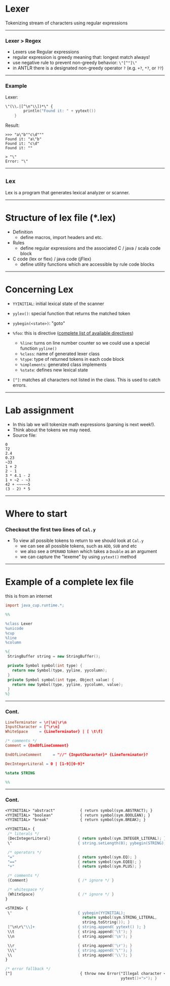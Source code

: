 # Lexer

Tokenizing stream of characters using regular expressions

---

### Lexer > Regex

- Lexers use Regular expressions
- regular expression is greedy meaning that: longest match always!
- use negative rule to prevent non-greedy behavior: `\"[^"]\"`
- in ANTLR there is a designated non-greedy operator `?` (e.g. `+?`, `*?`, or `??`)

---

### Example

Lexer:

```lex
\"(\\.|[^\n"\\])*\" {
        println("Found it: " + yytext())
    }
```

Result:

```shell
>>> "a\"b""c\d"""
Found it: "a\"b"
Found it: "c\d"
Found it: ""

> "\"
Error: "\"
```

---

## `Lex`

Lex is a program that generates lexical analyzer or scanner.

---

# Structure of lex file (*.lex)

- Definition
   - define macros, import headers and etc.
- Rules
   - define regular expressions and the associated C / java / scala code block
- C code (lex or flex) / java code (jFlex)
   - define utility functions which are accessible by rule code blocks

---

# Concerning Lex

- `YYINITIAL`: initial lexical state of the scanner
- `yylex()`: special function that returns the matched token
- `yybegin(<state>)`: "goto" <state> 
- `%foo`: this is directive ([complete list of available directives](https://github.com/jflex-de/jflex/blob/master/docs/md/lex-specs.md))
   - `%line`: turns on line number counter so we could use a special function `yyline()`
   - `%class`: name of generated lexer class
   - `%type`: type of returned tokens in each code block
   - `%implements`: generated class implements
   - `%state`: defines new lexical state

- `[^]`: matches all characters not listed in the class. This is used to catch errors.

---

# Lab assignment

- In this lab we will tokenize math expressions (parsing is next week!).
- Think about the tokens we may need.
- Source file:

```
0
72
2.4
0.23
~33
1 + 2
2 - 1
3 * 4.1 - 2
1 + ~2 - ~3
42 + ~~~~~5
(3 - 2) * 5
```

---

# Where to start
### Checkout the first two lines of `Cal.y`

- To view all possible tokens to return to we should look at `Cal.y`
  -  we can see all possible tokens, such as `ADD`, `SUB` and etc
    - we also see a `OPERAND` token which takes a `Double` as an argument
    - we can capture the "lexeme" by using `yytext()` method  

---

# Example of a complete lex file

this is from an internet

```lex
import java_cup.runtime.*;

%%

%class Lexer
%unicode
%cup
%line
%column

%{
 StringBuffer string = new StringBuffer();

 private Symbol symbol(int type) {
   return new Symbol(type, yyline, yycolumn);
 }
 private Symbol symbol(int type, Object value) {
   return new Symbol(type, yyline, yycolumn, value);
 }
%}
```

---

### Cont.

```lex
LineTerminator = \r|\n|\r\n
InputCharacter = [^\r\n]
WhiteSpace     = {LineTerminator} | [ \t\f]

/* comments */
Comment = {EndOfLineComment}

EndOfLineComment     = "//" {InputCharacter}* {LineTerminator}?

DecIntegerLiteral = 0 | [1-9][0-9]*

%state STRING

%%
```

---

### Cont.

```lex
<YYINITIAL> "abstract"           { return symbol(sym.ABSTRACT); }
<YYINITIAL> "boolean"            { return symbol(sym.BOOLEAN); }
<YYINITIAL> "break"              { return symbol(sym.BREAK); }

<YYINITIAL> {
 /* literals */
 {DecIntegerLiteral}            { return symbol(sym.INTEGER_LITERAL); }
 \"                             { string.setLength(0); yybegin(STRING); }

 /* operators */
 "="                            { return symbol(sym.EQ); }
 "=="                           { return symbol(sym.EQEQ); }
 "+"                            { return symbol(sym.PLUS); }

 /* comments */
 {Comment}                      { /* ignore */ }

 /* whitespace */
 {WhiteSpace}                   { /* ignore */ }
}

<STRING> {
 \"                             { yybegin(YYINITIAL); 
                                  return symbol(sym.STRING_LITERAL, 
                                  string.toString()); }
 [^\n\r\"\\]+                   { string.append( yytext() ); }
 \\t                            { string.append('\t'); }
 \\n                            { string.append('\n'); }

 \\r                            { string.append('\r'); }
 \\\"                           { string.append('\"'); }
 \\                             { string.append('\\'); }
}

/* error fallback */
[^]                              { throw new Error("Illegal character <"+
                                                   yytext()+">"); }
```

